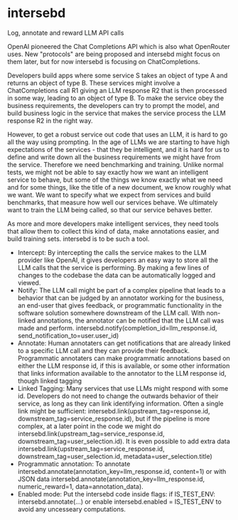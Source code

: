 # intersebd
Log, annotate and reward LLM API calls

OpenAI pioneered the Chat Completions API which is also what OpenRouter uses. New "protocols" are being proposed and intersebd might focus on them later, but for now intersebd is focusing on ChatCompletions.

Developers build apps where some service S takes an object of type A and returns an object of type B. These services might involve a ChatCompletions call R1 giving an LLM response R2 that is then processed in some way, leading to an object of type B. To make the service obey the business requirements, the developers can try to prompt the model, and build business logic in the service that makes the service process the LLM response R2 in the right way.

However, to get a robust service out code that uses an LLM, it is hard to go all the way using prompting. In the age of LLMs we are starting to have high expectations of the services - that they be intelligent, and it is hard for us to define and write down all the business requirements we might have from the service. Therefore we need benchmarking and training. Unlike normal tests, we might not be able to say exactly how we want an intelligent service to behave, but some of the things we know exactly what we need and for some things, like the title of a new document, we know roughly what we want. We want to specify what we expect from services and build benchmarks, that measure how well our services behave. We ultimately want to train the LLM being called, so that our service behaves better.

As more and more developers make intelligent services, they need tools that allow them to collect this kind of data, make annotations easier, and build training sets. intersebd is to be such a tool. 
- Intercept: By intercepting the calls the service makes to the LLM provider like OpenAI, it gives developers an easy way to store all the LLM calls that the service is performing. By making a few lines of changes to the codebase the data can be automatically logged and viewed.
- Notify: The LLM call might be part of a complex pipeline that leads to a behavior that can be judged by an annotator working for the business, an end-user that gives feedback, or programmatic functionality in the software solution somewhere downstream of the LLM call. With non-linked annotations, the annotator can be notified that the LLM call was made and perform. intersebd.notify(completion_id=llm_response.id, send_notification_to=user.user_id)
- Annotate: Human annotaters can get notifications that are already linked to a specific LLM call and they can provide their feedback. Programmatic annotaters can make programmatic annotations based on either the LLM response id, if this is available, or some other information that links information available to the annotator to the LLM response id, though linked tagging
- Linked Tagging: Many services that use LLMs might respond with some id. Developers do not need to change the outwards behavior of their service, as long as they can link identifying information. Often a single link might be sufficient: intersebd.link(upstream_tag=response.id, downstream_tag=service_response.id), but if the pipeline is more complex, at a later point in the code we might do intersebd.link(upstream_tag=service_response.id, downstream_tag=user_selection.id). It is even possible to add extra data intersebd.link(upstream_tag=service_response.id, downstream_tag=user_selection.id, metadata=user_selection.title)
- Programmatic annotation: To annotate intersebd.annotate(annotation_key=llm_response.id, content=1) or with JSON data intersebd.annotate(annotation_key=llm_response.id, numeric_reward=1, data=annotation_data). 
- Enabled mode: Put the intersebd code inside flags: if IS_TEST_ENV: intersebd.annotate(...) or enable intersebd.enabled = IS_TEST_ENV to avoid any uncesseary computations.
